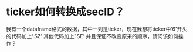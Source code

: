 # ticker如何转换成secID？

我有一个dataframe格式的数据，其中一列是ticker，现在我想将ticker中‘6’开头的代码加上‘.SZ’ 其他代码加上‘.SE’ 并且保证不改变原来的顺序，请问该如何操作？
